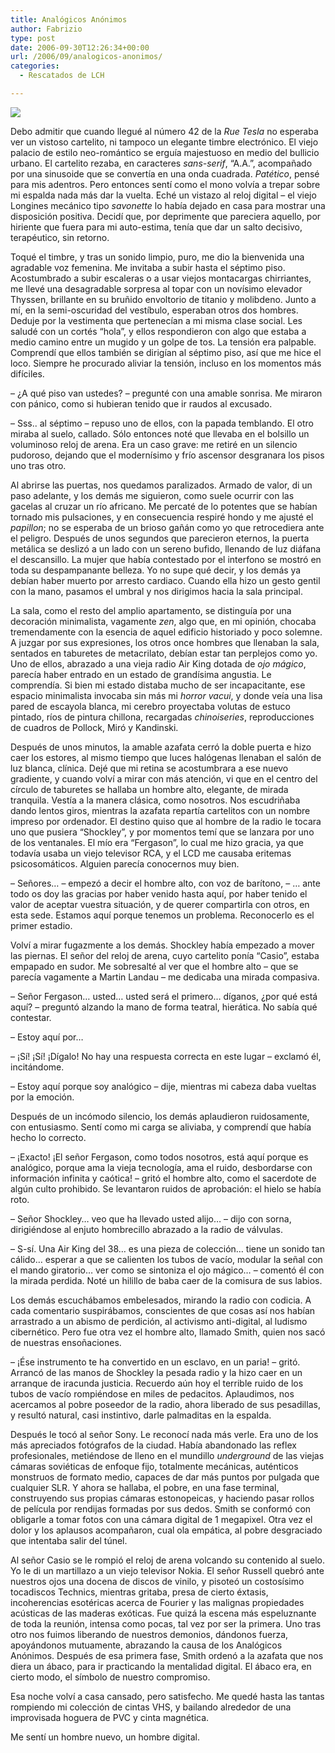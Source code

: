 ```yaml
---
title: Analógicos Anónimos
author: Fabrizio
type: post
date: 2006-09-30T12:26:34+00:00
url: /2006/09/analogicos-anonimos/
categories:
  - Rescatados de LCH

---
```

<img src="https://i1.wp.com/www.ffbg.net/faberitius//radioeye.jpg?w=780" data-recalc-dims="1" />

Debo admitir que cuando llegué al número 42 de la _Rue Tesla_ no esperaba ver un vistoso cartelito, ni tampoco un elegante timbre electrónico. El viejo palacio de estilo neo-romántico se erguía majestuoso en medio del bullicio urbano. El cartelito rezaba, en caracteres _sans-serif_, &#8220;A.A.&#8221;, acompañado por una sinusoide que se convertía en una onda cuadrada. _Patético_, pensé para mis adentros. Pero entonces sentí como el mono volvía a trepar sobre mi espalda nada más dar la vuelta. Eché un vistazo al reloj digital &#8211; el viejo Longines mecánico tipo _savonette_ lo había dejado en casa para mostrar una disposición positiva. Decidí que, por deprimente que pareciera aquello, por hiriente que fuera para mi auto-estima, tenía que dar un salto decisivo, terapéutico, sin retorno.

Toqué el timbre, y tras un sonido limpio, puro, me dio la bienvenida una agradable voz femenina. Me invitaba a subir hasta el séptimo piso. Acostumbrado a subir escaleras o a usar viejos montacargas chirriantes, me llevé una desagradable sorpresa al topar con un novísimo elevador Thyssen, brillante en su bruñido envoltorio de titanio y molibdeno. Junto a mí, en la semi-oscuridad del vestíbulo, esperaban otros dos hombres. Deduje por la vestimenta que pertenecían a mi misma clase social. Les saludé con un cortés &#8220;hola&#8221;, y ellos respondieron con algo que estaba a medio camino entre un mugido y un golpe de tos. La tensión era palpable. Comprendí que ellos también se dirigían al séptimo piso, así que me hice el loco. Siempre he procurado aliviar la tensión, incluso en los momentos más difíciles.

&#8211; ¿A qué piso van ustedes? &#8211; pregunté con una amable sonrisa. Me miraron con pánico, como si hubieran tenido que ir raudos al excusado.

&#8211; Sss.. al séptimo &#8211; repuso uno de ellos, con la papada temblando. El otro miraba al suelo, callado. Sólo entonces noté que llevaba en el bolsillo un voluminoso reloj de arena. Era un caso grave: me retiré en un silencio pudoroso, dejando que el modernísimo y frío ascensor desgranara los pisos uno tras otro.

Al abrirse las puertas, nos quedamos paralizados. Armado de valor, di un paso adelante, y los demás me siguieron, como suele ocurrir con las gacelas al cruzar un río africano. Me percaté de lo potentes que se habían tornado mis pulsaciones, y en consecuencia respiré hondo y me ajusté el _papillon_; no se esperaba de un brioso gañán como yo que retrocediera ante el peligro. Después de unos segundos que parecieron eternos, la puerta metálica se deslizó a un lado con un sereno bufido, llenando de luz diáfana el descansillo. La mujer que había contestado por el interfono se mostró en toda su despampanante belleza. Yo no supe qué decir, y los demás ya debían haber muerto por arresto cardiaco. Cuando ella hizo un gesto gentil con la mano, pasamos el umbral y nos dirigimos hacia la sala principal.

La sala, como el resto del amplio apartamento, se distinguía por una decoración minimalista, vagamente _zen_, algo que, en mi opinión, chocaba tremendamente con la esencia de aquel edificio historiado y poco solemne. A juzgar por sus expresiones, los otros once hombres que llenaban la sala, sentados en taburetes de metacrilato, debían estar tan perplejos como yo. Uno de ellos, abrazado a una vieja radio Air King dotada de _ojo mágico_, parecía haber entrado en un estado de grandísima angustia. Le comprendía. Si bien mi estado distaba mucho de ser incapacitante, ese espacio minimalista invocaba sin más mi _horror vacui_, y donde veía una lisa pared de escayola blanca, mi cerebro proyectaba volutas de estuco pintado, ríos de pintura chillona, recargadas _chinoiseries_, reproducciones de cuadros de Pollock, Miró y Kandinski.

Después de unos minutos, la amable azafata cerró la doble puerta e hizo caer los estores, al mismo tiempo que luces halógenas llenaban el salón de luz blanca, clínica. Dejé que mi retina se acostumbrara a ese nuevo gradiente, y cuando volví a mirar con más atención, vi que en el centro del círculo de taburetes se hallaba un hombre alto, elegante, de mirada tranquila. Vestía a la manera clásica, como nosotros. Nos escudriñaba dando lentos giros, mientras la azafata repartía cartelitos con un nombre impreso por ordenador. El destino quiso que al hombre de la radio le tocara uno que pusiera &#8220;Shockley&#8221;, y por momentos temí que se lanzara por uno de los ventanales. El mío era &#8220;Fergason&#8221;, lo cual me hizo gracia, ya que todavía usaba un viejo televisor RCA, y el LCD me causaba eritemas psicosomáticos. Alguien parecía conocernos muy bien.

&#8211; Señores&#8230; &#8211; empezó a decir el hombre alto, con voz de barítono, &#8211; &#8230; ante todo os doy las gracias por haber venido hasta aquí, por haber tenido el valor de aceptar vuestra situación, y de querer compartirla con otros, en esta sede. Estamos aquí porque tenemos un problema. Reconocerlo es el primer estadio.

Volví a mirar fugazmente a los demás. Shockley había empezado a mover las piernas. El señor del reloj de arena, cuyo cartelito ponía &#8220;Casio&#8221;, estaba empapado en sudor. Me sobresalté al ver que el hombre alto &#8211; que se parecía vagamente a Martin Landau &#8211; me dedicaba una mirada compasiva. 

&#8211; Señor Fergason&#8230; usted&#8230; usted será el primero&#8230; díganos, ¿por qué está aquí? &#8211; preguntó alzando la mano de forma teatral, hierática. No sabía qué contestar.

&#8211; Estoy aquí por&#8230; 

&#8211; ¡Sí! ¡Sí! ¡Dígalo! No hay una respuesta correcta en este lugar &#8211; exclamó él, incitándome.

&#8211; Estoy aquí porque soy analógico &#8211; dije, mientras mi cabeza daba vueltas por la emoción. 

Después de un incómodo silencio, los demás aplaudieron ruidosamente, con entusiasmo. Sentí como mi carga se aliviaba, y comprendí que había hecho lo correcto. 

&#8211; ¡Exacto! ¡El señor Fergason, como todos nosotros, está aquí porque es analógico, porque ama la vieja tecnología, ama el ruido, desbordarse con información infinita y caótica! &#8211; gritó el hombre alto, como el sacerdote de algún culto prohibido. Se levantaron ruidos de aprobación: el hielo se había roto.

&#8211; Señor Shockley&#8230; veo que ha llevado usted alijo&#8230; &#8211; dijo con sorna, dirigiéndose al enjuto hombrecillo abrazado a la radio de válvulas.

&#8211; S-sí. Una Air King del 38&#8230; es una pieza de colección&#8230; tiene un sonido tan cálido&#8230; esperar a que se calienten los tubos de vacío, modular la señal con el mando giratorio&#8230; ver como se sintoniza el ojo mágico&#8230; &#8211; comentó él con la mirada perdida. Noté un hilillo de baba caer de la comisura de sus labios.

Los demás escuchábamos embelesados, mirando la radio con codicia. A cada comentario suspirábamos, conscientes de que cosas así nos habían arrastrado a un abismo de perdición, al activismo anti-digital, al ludismo cibernético. Pero fue otra vez el hombre alto, llamado Smith, quien nos sacó de nuestras ensoñaciones.

&#8211; ¡Ése instrumento te ha convertido en un esclavo, en un paria! &#8211; gritó. Arrancó de las manos de Shockley la pesada radio y la hizo caer en un arranque de iracunda justicia. Recuerdo aún hoy el terrible ruido de los tubos de vacío rompiéndose en miles de pedacitos. Aplaudimos, nos acercamos al pobre poseedor de la radio, ahora liberado de sus pesadillas, y resultó natural, casi instintivo, darle palmaditas en la espalda. 

Después le tocó al señor Sony. Le reconocí nada más verle. Era uno de los más apreciados fotógrafos de la ciudad. Había abandonado las reflex profesionales, metiéndose de lleno en el mundillo _underground_ de las viejas cámaras soviéticas de enfoque fijo, totalmente mecánicas, auténticos monstruos de formato medio, capaces de dar más puntos por pulgada que cualquier SLR. Y ahora se hallaba, el pobre, en una fase terminal, construyendo sus propias cámaras estonopeicas, y haciendo pasar rollos de película por rendijas formadas por sus dedos. Smith se conformó con obligarle a tomar fotos con una cámara digital de 1 megapixel. Otra vez el dolor y los aplausos acompañaron, cual ola empática, al pobre desgraciado que intentaba salir del túnel.

Al señor Casio se le rompió el reloj de arena volcando su contenido al suelo. Yo le di un martillazo a un viejo televisor Nokia. El señor Russell quebró ante nuestros ojos una docena de discos de vinilo, y pisoteó un costosísimo tocadiscos Technics, mientras gritaba, presa de cierto éxtasis, incoherencias esotéricas acerca de Fourier y las malignas propiedades acústicas de las maderas exóticas. Fue quizá la escena más espeluznante de toda la reunión, intensa como pocas, tal vez por ser la primera. Uno tras otro nos fuimos liberando de nuestros demonios, dándonos fuerza, apoyándonos mutuamente, abrazando la causa de los Analógicos Anónimos. Después de esa primera fase, Smith ordenó a la azafata que nos diera un ábaco, para ir practicando la mentalidad digital. El ábaco era, en cierto modo, el símbolo de nuestro compromiso.

Esa noche volví a casa cansado, pero satisfecho. Me quedé hasta las tantas rompiendo mi colección de cintas VHS, y bailando alrededor de una improvisada hoguera de PVC y cinta magnética.

Me sentí un hombre nuevo, un hombre digital.